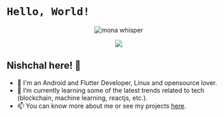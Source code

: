 # `Hello, World!`

<p align="center"><img src="https://github.githubassets.com/images/mona-whisper.gif" alt="mona whisper" /></p>

<p align="center">
  <a href="https://nisiddharth.github.io/" target="_blank">
    <img src="https://github-contribution-stats.vercel.app/api/?username=nisiddharth" />
  </a>
</p>

## Nishchal here! :wave:

- 🔭 I'm an Android and Flutter Developer, Linux and opensource lover.
- 🌱 I’m currently learning some of the latest trends related to tech (blockchain, machine learning, reactjs, etc.).
- 📫 You can know more about me or see my projects [here](http://nisiddharth.github.io/).
